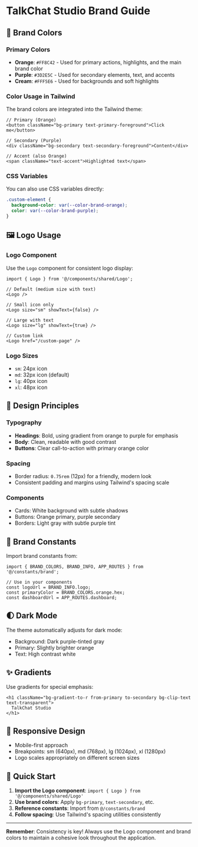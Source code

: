# TalkChat Studio Brand Guide

## 🎨 Brand Colors

### Primary Colors
- **Orange**: `#FF8C42` - Used for primary actions, highlights, and the main brand color
- **Purple**: `#3D2E5C` - Used for secondary elements, text, and accents
- **Cream**: `#FFF5E6` - Used for backgrounds and soft highlights

### Color Usage in Tailwind

The brand colors are integrated into the Tailwind theme:

```tsx
// Primary (Orange)
<button className="bg-primary text-primary-foreground">Click me</button>

// Secondary (Purple)
<div className="bg-secondary text-secondary-foreground">Content</div>

// Accent (also Orange)
<span className="text-accent">Highlighted text</span>
```

### CSS Variables

You can also use CSS variables directly:

```css
.custom-element {
  background-color: var(--color-brand-orange);
  color: var(--color-brand-purple);
}
```

## 🖼️ Logo Usage

### Logo Component

Use the `Logo` component for consistent logo display:

```tsx
import { Logo } from '@/components/shared/Logo';

// Default (medium size with text)
<Logo />

// Small icon only
<Logo size="sm" showText={false} />

// Large with text
<Logo size="lg" showText={true} />

// Custom link
<Logo href="/custom-page" />
```

### Logo Sizes
- `sm`: 24px icon
- `md`: 32px icon (default)
- `lg`: 40px icon
- `xl`: 48px icon

## 📐 Design Principles

### Typography
- **Headings**: Bold, using gradient from orange to purple for emphasis
- **Body**: Clean, readable with good contrast
- **Buttons**: Clear call-to-action with primary orange color

### Spacing
- Border radius: `0.75rem` (12px) for a friendly, modern look
- Consistent padding and margins using Tailwind's spacing scale

### Components
- Cards: White background with subtle shadows
- Buttons: Orange primary, purple secondary
- Borders: Light gray with subtle purple tint

## 🎯 Brand Constants

Import brand constants from:

```tsx
import { BRAND_COLORS, BRAND_INFO, APP_ROUTES } from '@/constants/brand';

// Use in your components
const logoUrl = BRAND_INFO.logo;
const primaryColor = BRAND_COLORS.orange.hex;
const dashboardUrl = APP_ROUTES.dashboard;
```

## 🌓 Dark Mode

The theme automatically adjusts for dark mode:
- Background: Dark purple-tinted gray
- Primary: Slightly brighter orange
- Text: High contrast white

## ✨ Gradients

Use gradients for special emphasis:

```tsx
<h1 className="bg-gradient-to-r from-primary to-secondary bg-clip-text text-transparent">
  TalkChat Studio
</h1>
```

## 📱 Responsive Design

- Mobile-first approach
- Breakpoints: sm (640px), md (768px), lg (1024px), xl (1280px)
- Logo scales appropriately on different screen sizes

## 🚀 Quick Start

1. **Import the Logo component**: `import { Logo } from '@/components/shared/Logo'`
2. **Use brand colors**: Apply `bg-primary`, `text-secondary`, etc.
3. **Reference constants**: Import from `@/constants/brand`
4. **Follow spacing**: Use Tailwind's spacing utilities consistently

---

**Remember**: Consistency is key! Always use the Logo component and brand colors to maintain a cohesive look throughout the application.
